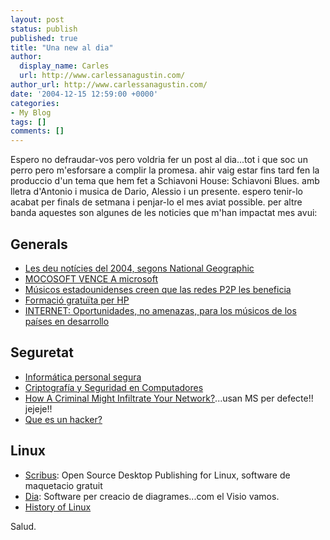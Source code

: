 ```yaml
---
layout: post
status: publish
published: true
title: "Una new al dia"
author:
  display_name: Carles
  url: http://www.carlessanagustin.com/
author_url: http://www.carlessanagustin.com/
date: '2004-12-15 12:59:00 +0000'
categories:
- My Blog
tags: []
comments: []
---
```

Espero no defraudar-vos pero voldria fer un post al dia...tot i que soc un perro pero m'esforsare a complir la promesa. ahir vaig estar fins tard fen la produccio d'un tema que hem fet a Schiavoni House: Schiavoni Blues. amb lletra d'Antonio i musica de Dario, Alessio i un presente. espero tenir-lo acabat per finals de setmana i penjar-lo el mes aviat possible. per altre banda aquestes son algunes de les noticies que m'han impactat mes avui:

## Generals

* [Les deu notícies del 2004, segons National Geographic](http://news.nationalgeographic.com/news/2004/12/1202_041202_top_ten_stories.html)
* [MOCOSOFT VENCE A microsoft](http://www.mocoforo.com/foro/index.php?showforum=51)
* [Músicos estadounidenses creen que las redes P2P les beneficia](http://www.noticiasdot.com/publicaciones/2004/1204/0712/noticias071204/noticias071204-20.htm)
* [Formació gratuïta per HP](http://www.hplearningcenter.com/)
* [INTERNET: Oportunidades, no amenazas, para los músicos de los países en desarrollo](http://www.kriptopolis.org/node/183)

## Seguretat

* [Informática personal segura](http://www.kriptopolis.org/node/181)
* [Criptografía y Seguridad en Computadores](http://www.telefonica.net/web2/lcripto/lcripto.html)
* [How A Criminal Might Infiltrate Your Network?](http://www.microsoft.com/technet/technetmag/issues/2005/01/AnatomyofaHack/default.aspx)...usan MS per defecte!! jejeje!!
* [Que es un hacker?](http://republicainternet.blogspot.com/2004/11/hackers.html)

## Linux

* [Scribus](http://www.scribus.org.uk/): Open Source Desktop Publishing for Linux, software de maquetacio gratuit
* [Dia](http://www.gnome.org/projects/dia/): Software per creacio de diagrames...com el Visio vamos.
* [History of Linux](http://www.linuxgazette.com/node/9721)

Salud.